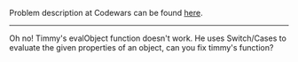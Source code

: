 Problem description at Codewars can be found
[here](https://www.codewars.com/kata/55c933c115a8c426ac000082/train/python).

-------------

Oh no! Timmy's evalObject function doesn't work. He uses Switch/Cases to evaluate the given
properties of an object, can you fix timmy's function?
